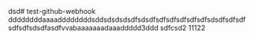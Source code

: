 dsd# test-github-webhook
ddddddddaaaaddddddddsddsdsdsdsdfsdsdfsdfsdfsdfsdfsdfsdsdfsdfsdf
sdfsdfsdsdfasdfvvabaaaaaaadaaaddddd3ddd
sdfcsd2
11122
